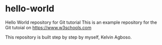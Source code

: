 # hello-world
Hello World repository for Git tutorial
This is an example repository for the Git tutoial on https://www.w3schools.com

This repository is built step by step by myself, Kelvin Agboso.

